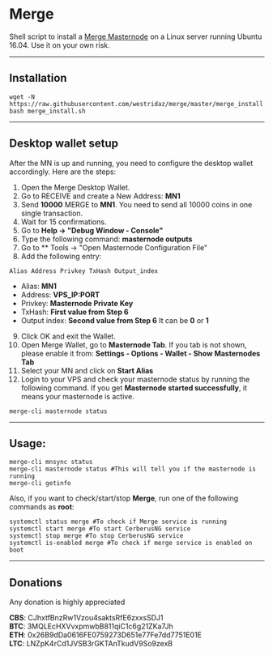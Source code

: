 # Merge
Shell script to install a [Merge Masternode]() on a Linux server running Ubuntu 16.04. Use it on your own risk.
***

## Installation
```
wget -N https://raw.githubusercontent.com/westridaz/merge/master/merge_install.sh
bash merge_install.sh
```
***

## Desktop wallet setup  

After the MN is up and running, you need to configure the desktop wallet accordingly. Here are the steps:  
1. Open the Merge Desktop Wallet.  
2. Go to RECEIVE and create a New Address: **MN1**  
3. Send **10000** MERGE to **MN1**. You need to send all 10000 coins in one single transaction.
4. Wait for 15 confirmations.  
5. Go to **Help -> "Debug Window - Console"**  
6. Type the following command: **masternode outputs**
7. Go to  ** Tools -> "Open Masternode Configuration File"
8. Add the following entry:
```
Alias Address Privkey TxHash Output_index
```
* Alias: **MN1**
* Address: **VPS_IP:PORT**
* Privkey: **Masternode Private Key**
* TxHash: **First value from Step 6** 
* Output index:  **Second value from Step 6** It can be **0** or **1**
9. Click OK and exit the Wallet.
10. Open Merge Wallet, go to **Masternode Tab**. If you tab is not shown, please enable it from: **Settings - Options - Wallet - Show Masternodes Tab**
11. Select your MN and click on **Start Alias**
12. Login to your VPS and check your masternode status by running the following command. If you get **Masternode started successfully**, it means your masternode is active.
```
merge-cli masternode status
```
***

## Usage:
```
merge-cli mnsync status
merge-cli masternode status #This will tell you if the masternode is running
merge-cli getinfo
```
Also, if you want to check/start/stop **Merge**, run one of the following commands as **root**:

```
systemctl status merge #To check if Merge service is running  
systemctl start merge #To start CerberusNG service  
systemctl stop merge #To stop CerberusNG service  
systemctl is-enabled merge #To check if merge service is enabled on boot  
```  
***

## Donations

Any donation is highly appreciated

**CBS**: CJhxtfBnzRw1Vzou4saktsRfE6zxxsSDJ1  
**BTC**: 3MQLEcHXVvxpmwbB811qiC1c6g21ZKa7Jh  
**ETH**: 0x26B9dDa0616FE0759273D651e77Fe7dd7751E01E  
**LTC**: LNZpK4rCd1JVSB3rGKTAnTkudV9So9zexB  
